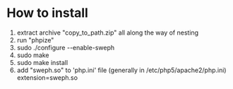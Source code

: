# How to install

1. extract archive "copy_to_path.zip" all along the way of nesting
2. run "phpize"
3. sudo ./configure --enable-sweph
4. sudo make
5. sudo make install
6. add "sweph.so" to 'php.ini' file (generally in /etc/php5/apache2/php.ini) extension=sweph.so
